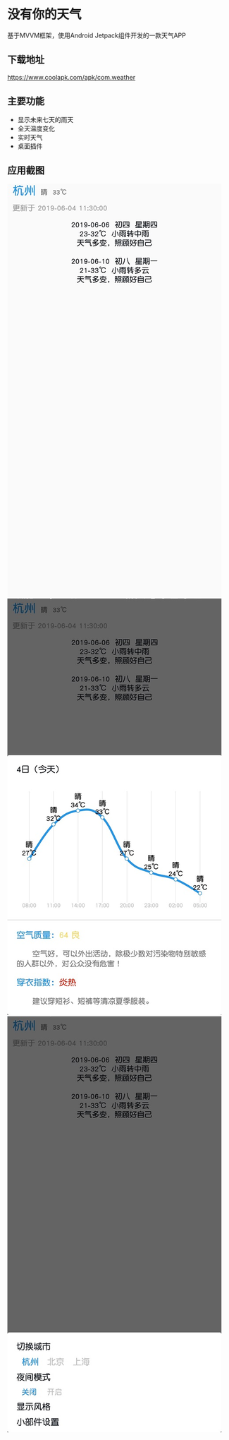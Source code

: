 # 没有你的天气
基于MVVM框架，使用Android Jetpack组件开发的一款天气APP
## 下载地址
https://www.coolapk.com/apk/com.weather
## 主要功能
- 显示未来七天的雨天
- 全天温度变化
- 实时天气
- 桌面插件
## 应用截图
![Image text](https://github.com/wthee/weather-kt/blob/master/screenshot/main.jpg)
![Image text](https://github.com/wthee/weather-kt/blob/master/screenshot/info.jpg)
![Image text](https://github.com/wthee/weather-kt/blob/master/screenshot/setting.jpg)
